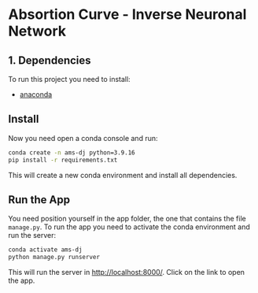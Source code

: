 # Absortion Curve - Inverse Neuronal Network 


## 1. Dependencies

To run this project you need to install:
- [anaconda](https://www.anaconda.com/download/)

## Install
Now you need open a conda console and run:
```bash
conda create -n ams-dj python=3.9.16
pip install -r requirements.txt
```
This will create a new conda environment and install all dependencies.

## Run the App

You need position yourself in the app folder, the one that contains the file `manage.py`. To run the app you need to activate the conda environment and run the server:
```bash
conda activate ams-dj
python manage.py runserver
```
This will run the server in [http://localhost:8000/](http://localhost:8000/). Click on the link to open the app.
